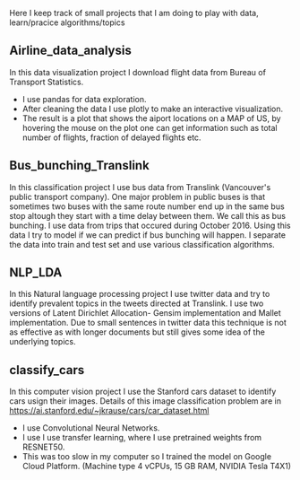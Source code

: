 Here I keep track of small projects that I am doing to play with data, learn/pracice algorithms/topics  

## Airline_data_analysis
In  this data visualization project I download flight data from Bureau of Transport Statistics.
- I use pandas for data exploration.
- After cleaning the data I use plotly to make an interactive visualization.
- The result is a plot that shows the aiport locations on a MAP of US, by hovering the mouse on the plot one can get information such as total number of flights, fraction of delayed flights etc.   

## Bus_bunching_Translink
In this classification project I use bus data from Translink (Vancouver's public transport company). One major problem in public buses is that sometimes two buses with the same route number end up in the same bus stop altough they start with a time delay between them. We call this as bus bunching. I use data from trips that occured during October 2016. Using this data I try to model if we can predict if bus bunching will happen. I separate the data into train and test set and use various classification algorithms. 

## NLP_LDA 

In this Natural language processing project I use twitter data and try to identify prevalent topics in the tweets directed at Translink. I use two versions of Latent Dirichlet Allocation- Gensim implementation and Mallet implementation. Due to small sentences in twitter data this technique is not as effective as with longer documents but still gives some idea of the underlying topics. 

## classify_cars

In this computer vision project I use the Stanford cars dataset to identify cars usign their images. Details of this image classification problem are in https://ai.stanford.edu/~jkrause/cars/car_dataset.html

- I use Convolutional Neural Networks.
- I use I use transfer learning, where I use pretrained weights from RESNET50. 
- This was too slow in my computer so I trained the model on Google Cloud Platform. (Machine type 4 vCPUs, 15 GB RAM, NVIDIA Tesla T4X1)

